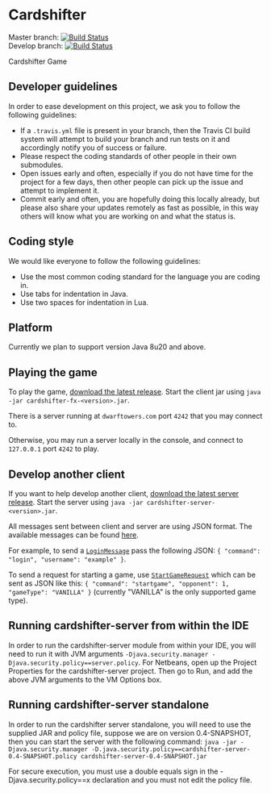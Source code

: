 Cardshifter
===========

Master branch: [![Build Status](https://travis-ci.org/Cardshifter/Cardshifter.svg?branch=master)](https://travis-ci.org/Cardshifter/Cardshifter?branch=master)  
Develop branch: [![Build Status](https://travis-ci.org/Cardshifter/Cardshifter.svg?branch=develop)](https://travis-ci.org/Cardshifter/Cardshifter?branch=develop)

Cardshifter Game

Developer guidelines
--------------------

In order to ease development on this project, we ask you to follow the following guidelines:
 - If a ```.travis.yml``` file is present in your branch, then the Travis CI build system will attempt to build your branch and run tests on it and accordingly notify you of success or failure.
 - Please respect the coding standards of other people in their own submodules.
 - Open issues early and often, especially if you do not have time for the project for a few days, then other people can pick up the issue and attempt to implement it.
 - Commit early and often, you are hopefully doing this locally already, but please also share your updates remotely as fast as possible, in this way others will know what you are working on and what the status is.

Coding style
------------

We would like everyone to follow the following guidelines:
 - Use the most common coding standard for the language you are coding in.
 - Use tabs for indentation in Java.
 - Use two spaces for indentation in Lua.

Platform
--------

Currently we plan to support version Java 8u20 and above.

Playing the game
----------------

To play the game, [download the latest release](https://github.com/Cardshifter/Cardshifter/releases). Start the client jar using `java -jar cardshifter-fx-<version>.jar`.

There is a server running at `dwarftowers.com` port `4242` that you may connect to.

Otherwise, you may run a server locally in the console, and connect to `127.0.0.1` port `4242` to play.

Develop another client
----------------------

If you want to help develop another client, [download the latest server release](https://github.com/Cardshifter/Cardshifter/releases). Start the server using `java -jar cardshifter-server-<version>.jar`.

All messages sent between client and server are using JSON format. The available messages can be found [here](https://github.com/Cardshifter/Cardshifter/tree/client-server/cardshifter-api/src/main/java/com/cardshifter/api).

For example, to send a [`LoginMessage`](https://github.com/Cardshifter/Cardshifter/blob/client-server/cardshifter-api/src/main/java/com/cardshifter/api/incoming/LoginMessage.java) pass the following JSON: `{ "command": "login", "username": "example" }`.

To send a request for starting a game, use [`StartGameRequest`](https://github.com/Cardshifter/Cardshifter/blob/client-server/cardshifter-api/src/main/java/com/cardshifter/api/incoming/StartGameRequest.java) which can be sent as JSON like this: `{ "command": "startgame", "opponent": 1, "gameType": "VANILLA" }` (currently "VANILLA" is the only supported game type).

Running cardshifter-server from within the IDE
----------------------------------------------

In order to run the cardshifter-server module from within your IDE, you will need to run it with JVM arguments `-Djava.security.manager -Djava.security.policy==server.policy`. For Netbeans, open up the Project Properties for the cardshifter-server project.  Then go to Run, and add the above JVM arguments to the VM Options box.

Running cardshifter-server standalone
-------------------------------------

In order to run the cardshifter server standalone, you will need to use the supplied JAR and policy file, suppose we are on version 0.4-SNAPSHOT, then you can start the server with the following command:
`java -jar -Djava.security.manager -D.java.security.policy==cardshifter-server-0.4-SNAPSHOT.policy cardshifter-server-0.4-SNAPSHOT.jar`

For secure execution, you must use a double equals sign in the -Djava.security.policy==x declaration and you must not edit the policy file.

